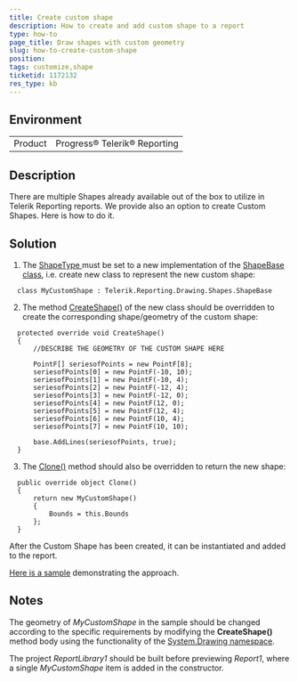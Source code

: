 ```yaml
---
title: Create custom shape
description: How to create and add custom shape to a report
type: how-to
page_title: Draw shapes with custom geometry
slug: how-to-create-custom-shape
position: 
tags: customize,shape
ticketid: 1172132
res_type: kb
---
```


## Environment
<table>
	<tr>
		<td>Product</td>
		<td>Progress® Telerik® Reporting </td>
	</tr>
</table>


## Description
There are multiple Shapes already available out of the box to utilize in Telerik Reporting reports.
We provide also an option to create Custom Shapes. Here is how to do it.

## Solution
1. The [ShapeType ](https://docs.telerik.com/reporting/p-telerik-reporting-processing-shape-shapetype) must be set to a new implementation of the [ShapeBase class](https://docs.telerik.com/reporting/t-telerik-reporting-drawing-shapes-shapebase), i.e. create new class to represent the new custom shape:
```CSharp
  class MyCustomShape : Telerik.Reporting.Drawing.Shapes.ShapeBase
```
2. The method [CreateShape()](https://docs.telerik.com/reporting/m-telerik-reporting-drawing-shapes-shapebase-createshape) of the new class should be overridden to create the corresponding shape/geometry of the custom shape:
```CSharp
  protected override void CreateShape()
  {
      //DESCRIBE THE GEOMETRY OF THE CUSTOM SHAPE HERE
      
      PointF[] seriesofPoints = new PointF[8];
      seriesofPoints[0] = new PointF(-10, 10);
      seriesofPoints[1] = new PointF(-10, 4);
      seriesofPoints[2] = new PointF(-12, 4);
      seriesofPoints[3] = new PointF(-12, 0);
      seriesofPoints[4] = new PointF(12, 0);
      seriesofPoints[5] = new PointF(12, 4);
      seriesofPoints[6] = new PointF(10, 4);
      seriesofPoints[7] = new PointF(10, 10);

      base.AddLines(seriesofPoints, true);
  }
```
3. The [Clone()](https://docs.telerik.com/reporting/m-telerik-reporting-drawing-shapes-shapebase-clone) method should also be overridden to return the new shape:
```CSharp
  public override object Clone()
  {
      return new MyCustomShape()
      {
          Bounds = this.Bounds
      };
  }
```
  
After the Custom Shape has been created, it can be instantiated and added to the report.  
  
[Here is a sample](https://www.telerik.com/docs/default-source/knowledgebasearticleattachments/reporting/customshape.zip?sfvrsn=35af7bc9_2) demonstrating the approach.

## Notes
The geometry of _MyCustomShape_ in the sample should be changed according to the specific requirements by modifying the **CreateShape()** method body using the functionality of the [System.Drawing namespace](https://msdn.microsoft.com/en-us/library/system.drawing(v=vs.110).aspx).

The project _ReportLibrary1_ should be built before previewing _Report1_, where a single _MyCustomShape_ item is added in the constructor.
